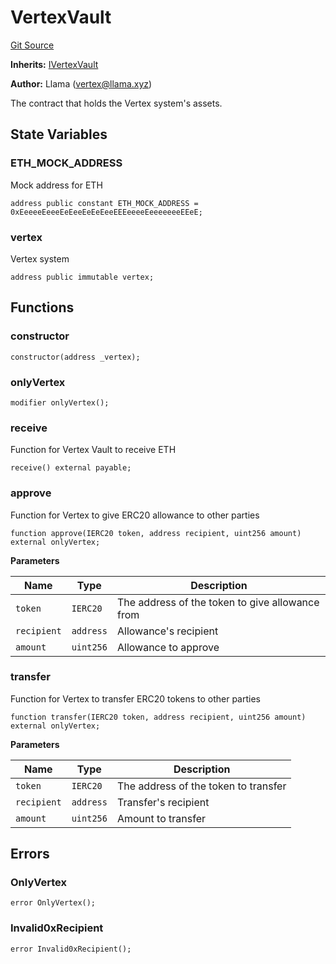 # VertexVault
[Git Source](https://github.com/llama-community/vertex-v1/blob/cc88cdb8bad11e53bd46d72467d70a467b8b1b95/src/vault/VertexVault.sol)

**Inherits:**
[IVertexVault](/src/vault/IVertexVault.sol/contract.IVertexVault.md)

**Author:**
Llama (vertex@llama.xyz)

The contract that holds the Vertex system's assets.


## State Variables
### ETH_MOCK_ADDRESS
Mock address for ETH


```solidity
address public constant ETH_MOCK_ADDRESS = 0xEeeeeEeeeEeEeeEeEeEeeEEEeeeeEeeeeeeeEEeE;
```


### vertex
Vertex system


```solidity
address public immutable vertex;
```


## Functions
### constructor


```solidity
constructor(address _vertex);
```

### onlyVertex


```solidity
modifier onlyVertex();
```

### receive

Function for Vertex Vault to receive ETH


```solidity
receive() external payable;
```

### approve

Function for Vertex to give ERC20 allowance to other parties


```solidity
function approve(IERC20 token, address recipient, uint256 amount) external onlyVertex;
```
**Parameters**

|Name|Type|Description|
|----|----|-----------|
|`token`|`IERC20`|The address of the token to give allowance from|
|`recipient`|`address`|Allowance's recipient|
|`amount`|`uint256`|Allowance to approve|


### transfer

Function for Vertex to transfer ERC20 tokens to other parties


```solidity
function transfer(IERC20 token, address recipient, uint256 amount) external onlyVertex;
```
**Parameters**

|Name|Type|Description|
|----|----|-----------|
|`token`|`IERC20`|The address of the token to transfer|
|`recipient`|`address`|Transfer's recipient|
|`amount`|`uint256`|Amount to transfer|


## Errors
### OnlyVertex

```solidity
error OnlyVertex();
```

### Invalid0xRecipient

```solidity
error Invalid0xRecipient();
```

